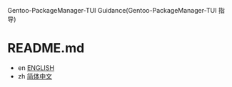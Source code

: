 Gentoo-PackageManager-TUI Guidance(Gentoo-PackageManager-TUI 指导)

# README.md
- en [ENGLISH](README.en.md)
- zh [简体中文](README.zh.md)